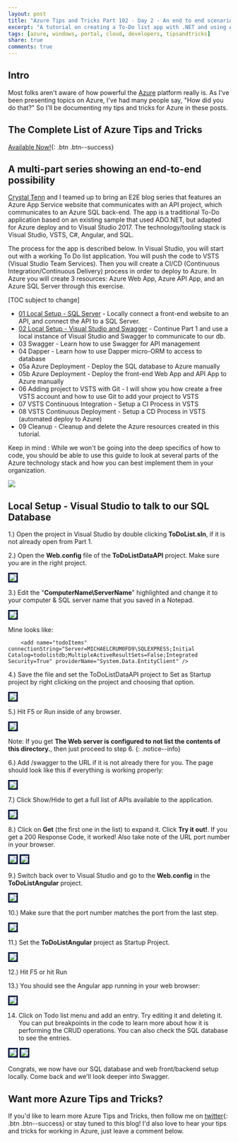 ```yaml
---
layout: post
title: "Azure Tips and Tricks Part 102 - Day 2 - An end to end scenario with Azure App Server, API Apps, SQL, VSTS and CI/CD"
excerpt: "A tutorial on creating a To-Do list app with .NET and using Azure App Server, API Apps, SQL, VSTS and CI/CD"
tags: [azure, windows, portal, cloud, developers, tipsandtricks]
share: true
comments: true
---
```


## Intro

Most folks aren't aware of how powerful the [Azure](http://www.azure.com) platform really is. As I've been presenting topics on Azure, I've had many people say, "How did you do that?" So I'll be documenting my tips and tricks for Azure in these posts.

## The Complete List of Azure Tips and Tricks

[Available Now!](https://michaelcrump.net/azure-tips-and-tricks-complete-list/){: .btn .btn--success} 

## A multi-part series showing an end-to-end possibility

[Crystal Tenn](https://www.linkedin.com/in/crystal-tenn-6a0b9b67/) and I teamed up to bring an E2E blog series that features an Azure App Service website that communicates with an API project, which communicates to an Azure SQL back-end. The app is a traditional To-Do application based on an existing sample that used ADO.NET, but adapted for Azure deploy and to Visual Studio 2017. The  technology/tooling stack is Visual Studio, VSTS, C#, Angular, and SQL. 

The process for the app is described below. In Visual Studio, you will start out with a working To Do list application. You will push the code to VSTS (Visual Studio Team Services). Then you will create a CI/CD (Continuous Integration/Continuous Delivery) process in order to deploy to Azure. In Azure you will create 3 resources: Azure Web App, Azure API App, and an Azure SQL Server through this exercise. 

[TOC subject to change]

* [01 Local Setup - SQL Server](http://www.michaelcrump.net/azure-tips-and-tricks101/) - Locally connect a front-end website to an API, and connect the API to a SQL Server. 
* [02 Local Setup - Visual Studio and Swagger](http://www.michaelcrump.net/azure-tips-and-tricks102/) - Continue Part 1 and use a local instance of Visual Studio and Swagger to communicate to our db.
* 03 Swagger - Learn how to use Swagger for API management
* 04 Dapper - Learn how to use Dapper micro-ORM to access to database
* 05a Azure Deployment - Deploy the SQL database to Azure manually
* 05b Azure Deployment - Deploy the front-end Web App and API App to Azure manually
* 06 Adding project to VSTS with Git - I will show you how create a free VSTS account and how to use Git to add your project to VSTS
* 07 VSTS Continuous Integration - Setup a CI Process in VSTS
* 08 VSTS Continuous Deployment - Setup a CD Process in VSTS (automated deploy to Azure)
* 09 Cleanup - Cleanup and delete the Azure resources created in this tutorial.

Keep in mind : While we won't be going into the deep specifics of how to code, you should be able to use this guide to look at several parts of the Azure technology stack and how you can best implement them in your organization. 

<img src="/files/todolist-diagram.png">

## Local Setup - Visual Studio to talk to our SQL Database

1.) Open the project in Visual Studio by double clicking **ToDoList.sln**, if it is not already open from Part 1.

2.) Open the **Web.config** file of the **ToDoListDataAPI** project. Make sure you are in the right project. 

<img style="border:3px solid #021a40" src="/files/e2e-webconfig.jpg">

3.) Edit the "**ComputerName\ServerName**" highlighted and change it to your computer & SQL server name that you saved in a Notepad. 

<img style="border:3px solid #021a40" src="/files/e2e-webconfig2.jpg">

Mine looks like: 

```text
    <add name="todoItems" connectionString="Server=MICHAELCRUM0FD9\SQLEXPRESS;Initial Catalog=todolistdb;MultipleActiveResultSets=False;Integrated Security=True" providerName="System.Data.EntityClient" />
```

4.) Save the file and set the ToDoListDataAPI project to Set as Startup project by right clicking on the project and choosing that option.

<img style="border:3px solid #021a40" src="/files/e2e-setstartup.jpg">

5.) Hit F5 or Run inside of any browser. 

<img style="border:3px solid #021a40" src="/files/e2e-run.jpg">

Note: If you get **The Web server is configured to not list the contents of this directory.**, then just proceed to step 6. 
{: .notice--info}

6.) Add /swagger to the URL if it is not already there for you. The page should look like this if everything is working properly:

<img style="border:3px solid #021a40" src="/files/e2e-swagger.jpg">

7.) Click Show/Hide to get a full list of APIs available to the application.

<img style="border:3px solid #021a40" src="/files/e2e-showhide.jpg">

8.) Click on **Get** (the first one in the list) to expand it. Click **Try it out!**. If you get a 200 Response Code, it worked! Also take note of the URL port number in your browser. 

<img style="border:3px solid #021a40" src="/files/e2e-get.jpg">

<img style="border:3px solid #021a40" src="/files/e2e-get1.jpg">

9.) Switch back over to Visual Studio and go to the **Web.config** in the **ToDoListAngular** project.  

<img style="border:3px solid #021a40" src="/files/e2e-angularprojwebconfig.jpg">

10.) Make sure that the port number matches the port from the last step.

<img style="border:3px solid #021a40" src="/files/e2e-angularwebconfig.jpg">

11.)  Set the **ToDoListAngular** project as Startup Project. 

<img style="border:3px solid #021a40" src="/files/e2e-angularstart.jpg">

12.)  Hit F5 or hit Run 

13.) You should see the Angular app running in your web browser:

<img style="border:3px solid #021a40" src="/files/e2e-todohome.jpg">

14. Click on Todo list menu and add an entry. Try editing it and deleting it. You can put breakpoints in the code to learn more about how it is performing the CRUD operations. You can also check the SQL database to see the entries. 

<img style="border:3px solid #021a40" src="/files/e2e-todolist.gif">

<img style="border:3px solid #021a40" src="/files/e2e-sql1">

Congrats, we now have our SQL database and web front/backend setup locally. Come back and we'll look deeper into Swagger. 


## Want more Azure Tips and Tricks?

If you'd like to learn more Azure Tips and Tricks, then follow me on [twitter](http://twitter.com/mbcrump){: .btn .btn--success} or stay tuned to this blog! I'd also love to hear your tips and tricks for working in Azure, just leave a comment below. 
